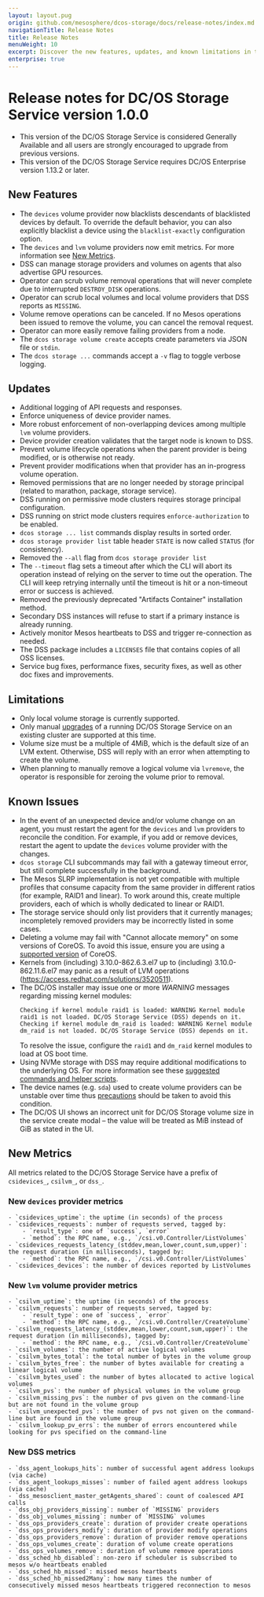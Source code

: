 ```yaml
---
layout: layout.pug
origin: github.com/mesosphere/dcos-storage/docs/release-notes/index.md
navigationTitle: Release Notes
title: Release Notes
menuWeight: 10
excerpt: Discover the new features, updates, and known limitations in this release of DC/OS Storage Service
enterprise: true
---
```


# Release notes for DC/OS Storage Service version 1.0.0

* This version of the DC/OS Storage Service is considered Generally Available and all users are strongly encouraged to upgrade from previous versions.
* This version of the DC/OS Storage Service requires DC/OS Enterprise version 1.13.2 or later.

## New Features

* The `devices` volume provider now blacklists descendants of blacklisted devices by default. To override the default behavior, you can also explicitly blacklist a device using the `blacklist-exactly` configuration option.
* The `devices` and `lvm` volume providers now emit metrics. For more information see [New Metrics](#new-metrics).
* DSS can manage storage providers and volumes on agents that also advertise GPU resources.
* Operator can scrub volume removal operations that will never complete due to interrupted `DESTROY_DISK` operations.
* Operator can scrub local volumes and local volume providers that DSS reports as `MISSING`.
* Volume remove operations can be canceled. If no Mesos operations been issued to remove the volume, you can cancel the removal request.
* Operator can more easily remove failing providers from a node.
* The `dcos storage volume create` accepts create parameters via JSON file or `stdin`.
* The `dcos storage ...` commands accept a `-v` flag to toggle verbose logging.

## Updates

* Additional logging of API requests and responses.
* Enforce uniqueness of device provider names.
* More robust enforcement of non-overlapping devices among multiple `lvm` volume providers.
* Device provider creation validates that the target node is known to DSS.
* Prevent volume lifecycle operations when the parent provider is being modified, or is otherwise not ready.
* Prevent provider modifications when that provider has an in-progress volume operation.
* Removed permissions that are no longer needed by storage principal (related to marathon, package, storage service).
* DSS running on permissive mode clusters requires storage principal configuration.
* DSS running on strict mode clusters requires `enforce-authorization` to be enabled.
* `dcos storage ... list` commands display results in sorted order.
* `dcos storage provider list` table header `STATE` is now called `STATUS` (for consistency).
* Removed the `--all` flag from `dcos storage provider list`
* The `--timeout` flag sets a timeout after which the CLI will abort its operation instead of relying on the server to time out the operation. The CLI will keep retrying internally until the timeout is hit or a non-timeout error or success is achieved.
* Removed the previously deprecated "Artifacts Container" installation method.
* Secondary DSS instances will refuse to start if a primary instance is already running.
* Actively monitor Mesos heartbeats to DSS and trigger re-connection as needed.
* The DSS package includes a `LICENSES` file that contains copies of all OSS licenses.
* Service bug fixes, performance fixes, security fixes, as well as other doc fixes and improvements.

## Limitations

* [](https://jira.mesosphere.com/browse/ASF-2423) Only local volume storage is currently supported.
* [](https://jira.mesosphere.com/browse/DCOS-52744) Only manual [upgrades](../upgrades/) of a running DC/OS Storage Service on an existing cluster are supported at this time.
* Volume size must be a multiple of 4MiB, which is the default size of an LVM extent. Otherwise, DSS will reply with an error when attempting to create the volume.
* When planning to manually remove a logical volume via `lvremove`, the operator is responsible for zeroing the volume prior to removal.

## Known Issues

* [](https://jira.mesosphere.com/browse/ASF-1655) In the event of an unexpected device and/or volume change on an agent, you must restart the agent for the `devices` and `lvm` providers to reconcile the condition. For example, if you add or remove devices, restart the agent to update the `devices` volume provider with the changes.
* `dcos storage` CLI subcommands may fail with a gateway timeout error, but still complete successfully in the background.
* [](https://jira.mesosphere.com/browse/ASF-1655) The Mesos SLRP implementation is not yet compatible with multiple profiles that consume capacity from the same provider in different ratios (for example, RAID1 and linear). To work around this, create multiple providers, each of which is wholly dedicated to linear or RAID1.
* [](https://jira.mesosphere.com/browse/DCOS-44108) The storage service should only list providers that it currently manages; incompletely removed providers may be incorrectly listed in some cases.
* Deleting a volume may fail with "Cannot allocate memory" on some versions of CoreOS. To avoid this issue, ensure you are using a [supported version](/latest/version-policy/#dcos-platform-version-compatibility-matrix) of CoreOS.
* Kernels from (including) 3.10.0-862.6.3.el7 up to (including) 3.10.0-862.11.6.el7 may panic as a result of LVM operations (https://access.redhat.com/solutions/3520511).
* The DC/OS installer may issue one or more *WARNING* messages regarding missing kernel modules:
    ```
    Checking if kernel module raid1 is loaded: WARNING Kernel module raid1 is not loaded. DC/OS Storage Service (DSS) depends on it.
    Checking if kernel module dm_raid is loaded: WARNING Kernel module dm_raid is not loaded. DC/OS Storage Service (DSS) depends on it.
    ```
    To resolve the issue, configure the `raid1` and `dm_raid` kernel modules to load at OS boot time.
* Using NVMe storage with DSS may require additional modifications to the underlying OS. For more information see these [suggested commands and helper scripts](/latest/storage/external-storage/#ebs-specific).
* [](https://jira.mesosphere.com/browse/DCOS-54794) The device names (e.g. `sda`) used to create volume providers can be unstable over time thus [precautions](https://access.redhat.com/documentation/en-us/red_hat_enterprise_linux/7/html/storage_administration_guide/persistent_naming) should be taken to avoid this condition.
* [](https://jira.mesosphere.com/browse/DCOS-55524) The DC/OS UI shows an incorrect unit for DC/OS Storage volume size in the service create modal – the value will be treated as MiB instead of GiB as stated in the UI.

## New Metrics
All metrics related to the DC/OS Storage Service have a prefix of `csidevices_`, `csilvm_`, or `dss_`.

### New `devices` provider metrics
    - `csidevices_uptime`: the uptime (in seconds) of the process
    - `csidevices_requests`: number of requests served, tagged by:
        - `result_type`: one of `success`, `error`
        - `method`: the RPC name, e.g., `/csi.v0.Controller/ListVolumes`
    - `csidevices_requests_latency_(stddev,mean,lower,count,sum,upper)`: the request duration (in milliseconds), tagged by:
        - `method`: the RPC name, e.g., `/csi.v0.Controller/ListVolumes`
    - `csidevices_devices`: the number of devices reported by ListVolumes

### New `lvm` volume provider metrics
    - `csilvm_uptime`: the uptime (in seconds) of the process
    - `csilvm_requests`: number of requests served, tagged by:
        - `result_type`: one of `success`, `error`
        - `method`: the RPC name, e.g., `/csi.v0.Controller/CreateVolume`
    - `csilvm_requests_latency_(stddev,mean,lower,count,sum,upper)`: the request duration (in milliseconds), tagged by:
        - `method`: the RPC name, e.g., `/csi.v0.Controller/CreateVolume`
    - `csilvm_volumes`: the number of active logical volumes
    - `csilvm_bytes_total`: the total number of bytes in the volume group
    - `csilvm_bytes_free`: the number of bytes available for creating a linear logical volume
    - `csilvm_bytes_used`: the number of bytes allocated to active logical volumes
    - `csilvm_pvs`: the number of physical volumes in the volume group
    - `csilvm_missing_pvs`: the number of pvs given on the command-line but are not found in the volume group
    - `csilvm_unexpected_pvs`: the number of pvs not given on the command-line but are found in the volume group
    - `csilvm_lookup_pv_errs`: the number of errors encountered while looking for pvs specified on the command-line

### New DSS metrics
    - `dss_agent_lookups_hits`: number of successful agent address lookups (via cache)
    - `dss_agent_lookups_misses`: number of failed agent address lookups (via cache)
    - `dss_mesosclient_master_getAgents_shared`: count of coalesced API calls
    - `dss_obj_providers_missing`: number of `MISSING` providers
    - `dss_obj_volumes_missing`: number of `MISSING` volumes
    - `dss_ops_providers_create`: duration of provider create operations
    - `dss_ops_providers_modify`: duration of provider modify operations
    - `dss_ops_providers_remove`: duration of provider remove operations
    - `dss_ops_volumes_create`: duration of volume create operations
    - `dss_ops_volumes_remove`: duration of volume remove operations
    - `dss_sched_hb_disabled`: non-zero if scheduler is subscribed to mesos w/o heartbeats enabled
    - `dss_sched_hb_missed`: missed mesos heartbeats
    - `dss_sched_hb_missed2Many`: how many times the number of consecutively missed mesos heartbeats triggered reconnection to mesos

<!--
# Release notes for Beta DC/OS Storage Service version 0.6.0

* This version of the DC/OS Storage Service requires DC/OS Enterprise version 1.13 or later.

## New Features

* Volume capacity constraints may be specified as part of a volume profile.
* Added and enhanced existing CLI commands to support mitigation of issues resulting from agent reconfiguration events.
* SDK-based services (still in Beta) may consume DC/OS Storage Service volumes.
* Storage provider configurations may be modified in place, and no longer require a remove/reinstall cycle in order to update.
* Storage plugins are upgradable in-place, and no longer require a remove/reinstall cycle in order to upgrade.
* Storage service diagnostics are downloaded as part of the DC/OS Diagnostics bundle.

## Updates

* Narrowed the scope of Mesos disk permissions required by the storage service.
* `devices` volume provider is not removable if another provider (e.g. `lvm` provider) is consuming one or more of its devices.
* Improved observability via additional metrics instrumented throughout the storage service.
* `journald+logrotate` logging enabled, by default, for the storage service.
* Streamlined resource management via default storage service offer filters.
* Tutorial for extending the default Universal Installer configuration in order to provide additional raw disks for the storage service to consume.
* Service bug fixes, performance fixes, as well as other doc fixes and improvements.

## Limitations

* Only local volume storage is currently supported.
* Automated [upgrades](../upgrades/) of a running DC/OS Storage Service on an existing cluster are not yet supported.
* The service must be deployed in a DC/OS cluster running in `strict` [security](/latest/security/ent/#security-modes) mode when configured with a service account and corresponding secret.

## Known Issues

DC/OS Storage Service is currently in Beta and has the following known bugs.

* `devices` volume providers do not witness new or removed devices on the agent until the agent is restarted.
* `dcos storage` CLI subcommands may fail with a gateway timeout error, but still complete successfully in the background.
* The Mesos SLRP implementation is not yet compatible with multiple profiles that consume capacity from the same provider in different ratios (for example, RAID1 and linear).
* The storage service should only list providers that it currently manages; incompletely removed providers may be incorrectly listed in some cases.
* Deleting a volume may fail with "Cannot allocate memory" on CoreOS; please use a [supported version](/latest/version-policy/#dcos-platform-version-compatibility-matrix) of CoreOS.
* Kernels from (including) 3.10.0-862.6.3.el7 up to (including) 3.10.0-862.11.6.el7 may panic as a result of LVM operations (https://access.redhat.com/solutions/3520511).

# Release notes for Beta DC/OS Storage Service version 0.5.3

* This is a bug fix release, see the [version 0.5.0](#version_050) release notes for major changes between 0.4.x and 0.5.x.

## Updates

* `min-allocatable-disk` is a new DSS configuration option.
* Documentation corrections and updates.

# Release notes for Beta DC/OS Storage Service version 0.5.2

* This is a bug fix release, see the [version 0.5.0](#version_050) release notes for major changes between 0.4.x and 0.5.x.

## Updates

* LVM plugin performance improvements.
* Documentation corrections and updates.

<a name="version_050"></a>
# Release notes for Beta DC/OS Storage Service version 0.5.0

* This version of the DC/OS Storage Service requires DC/OS Enterprise version 1.12.1 or later.
* Upgrading DSS from v0.4.x to v0.5.x requires [manual intervention](../upgrades/). Simply upgrading the `beta-storage` package is not sufficient.

## Updates

* More robust coordination with Mesos in regard to resource reservations and create/remove volume operations.
* Configurable `logrotate` maximal `stdout`/`stderr` size for the DC/OS Storage Service itself.
* `lvm` volume provider names are now limited to 64 characters in length.
* The `devices` and `lvm` plugins have been updated with fixes.
* Added `log-journald` package configuration option to redirect storage service logs to `journald`.
* Provider and volume records are purged from DSS history upon successful removal.
* Increase default CPU requirements to reduce CPU throttling and API tail latencies.
* Various other bug/performance fixes and documentation corrections.

## Limitations

* Only local volume storage is currently supported.
* Volume profile deactivation is not supported.
* Automated [upgrades](../upgrades/) of a running DC/OS Storage Service on an existing cluster are not yet supported.
* The service must be deployed in a DC/OS cluster running in `strict` [security](/latest/security/ent/#security-modes) mode when configured with a service account and corresponding secret.

## Known Issues

DC/OS Storage Service is currently in Beta and has the following known bugs.

* `devices` volume providers do not witness new or removed devices on the agent until the agent is restarted.
* `dcos storage` CLI subcommands may fail with a gateway timeout error, but still complete successfully in the background.
* `MOUNTPOINT` and `FSTYPE` are no longer available via `dcos storage device list`.
* The Mesos SLRP implementation is not yet compatible with multiple profiles that consume capacity from the same provider in different ratios (for example, RAID1 and linear).
* The storage service should only list providers that it currently manages; incompletely removed providers may be incorrectly listed in some cases.
* Deleting a volume may fail with "Cannot allocate memory" on CoreOS; please use a [supported version](/latest/version-policy/#dcos-platform-version-compatibility-matrix) of CoreOS.
* Kernels from (including) 3.10.0-862.6.3.el7 up to (including) 3.10.0-862.11.6.el7 may panic as a result of LVM operations (https://access.redhat.com/solutions/3520511).

# Version 0.4.0

* This version of the DC/OS Storage Service requires DC/OS Enterprise version 1.12 or later.

## New features

* Local volume provider support for LVM-backed RAID1 storage. See the [Volume plugins](../volume-plugins/) documentation for details.

## Updates

* Added the `--all` flag for the `list` action of storage CLI subcommands `profile`, `provider`, and `volume`.
* The `--timeout` flag, added to all storage CLI subcommands, limits the time that the CLI waits for a storage service response.
* Improved error reporting for storage CLI subcommands.
* Improved interoperability with other DC/OS CLI subcommands.
* Emitted statsd metrics use `_` instead of `.` as a sub-label separator.
* Additional metrics for previously untracked Mesos API interactions.
* Increased verbosity for debug logging in the RPC layer.
* Support for performance diagnosis at run-time.
* Configurable CPU, memory, and disk resource usage for the DC/OS Storage Service itself.
* Improvements to Mesos offer handling to improve throughput and reduce offer contention.
* Documentation corrections and enhancements.
* Various other bug fixes.

## Limitations

DC/OS Storage Service is currently in Beta and has the following known limitations.

* Only local volume storage is currently supported.
* Volume profile deactivation is not supported.
* Removing a `devices` volume provider from a node is not supported.
* Automated [upgrades](../upgrades/) of a running DC/OS Storage Service on an existing cluster are not yet supported.
* The service must be deployed in a DC/OS cluster running in `strict` [security](/latest/security/ent/#security-modes) mode when configured with a service account and corresponding secret.

## Known Issues

DC/OS Storage Service is currently in Beta and has the following known bugs.

* Local volume creation will fail if the volume provider name is too long.
* Local volume removal can hang indefinitely.
* `devices` volume providers do not witness new or removed devices on the agent until the agent is restarted.
* Multiple storage providers with the same name can be created, but only uniquely named providers are listed.
* `dcos storage` CLI subcommands may fail with a gateway timeout error, but still complete successfully in the background.

# Version 0.3.2

* This version of the DC/OS Storage Service requires DC/OS Enterprise version 1.12 or later.

## Updates

* Updated the doc to add the `resource_provider` read permission to the install steps.

# Version 0.3.1

* This version of the DC/OS Storage Service requires DC/OS Enterprise version 1.12 or later.

## Updates

* Fixed the `minDcosReleaseVersion` on the package so the package does not install on 1.11 (or older) DC/OS.

# Version 0.3.0

* This version of the DC/OS Storage Service requires DC/OS Enterprise version 1.12 or later.

## New features

* Add support for [device blacklist](../cli-references/dcos-storage-device/).
* [Installation](../install/package-registry-based/) via DC/OS Package Registry.
* Publish service metrics to DC/OS [metrics](/latest/metrics/).

## Updates

* Devices [volume plugin](../terminology-and-concepts/) needs be installed manually from this version.
* Compatible with DC/OS clusters running in `strict` [security](/latest/security/ent/#security-modes) mode, see [installation notes](../install/) for details.
* CLI commands report additional details for errors generated by the DC/OS Storage Service.
* Plugin [logs are viewable](../tutorials/) via [DC/OS CLI](../latest/cli/command-reference/dcos-node/dcos-node-log/).
* Bug fixes and other minor improvements.

## Limitations

DC/OS Storage Service is currently in Beta and has the following known limitations.

* Volume profile deactivation is not supported.
* Only linear target is supported by the LVM volume plugin.
* Removing a `devices` volume provider from a node is not supported.
* Automated [upgrades](../upgrades/) of a running DC/OS Storage Service on an existing cluster are not yet supported.

# Version 0.2.0

* This version of the DC/OS Storage Service requires DC/OS Enterprise version 1.11.1 or later.

## New features

* Support deletion of local [volume providers](../terminology-and-concepts/).
* Support deletion of [volumes](../terminology-and-concepts/).

## Updates

* Updated LVM [volume plugin](../terminology-and-concepts/).
* Bug fixes and other minor improvements.

## Limitations

DC/OS Storage Service is currently in Beta and has the following known limitations.

* Volume profile deactivation is not supported.
* Cannot list devices or create volume provider on public agents.
* Only linear target is supported by the LVM volume plugin.
* Limited error reporting.
* The only supported DC/OS [security](/latest/security/ent/#security-modes) mode is `permissive`.
* Automated [upgrades](../upgrades/) of a running DC/OS Storage Service on an existing cluster are not yet supported.

# Version 0.1.0

Initial release.

## New features

* Support creating [volume profiles](../terminology-and-concepts/).
* Support dynamically adding local [volume providers](../terminology-and-concepts/).
* Support dynamically creating [volumes](../terminology-and-concepts/) with profiles.
* Support listing [devices](../terminology-and-concepts/) on each agent node.
* Built-in LVM [volume plugin](../terminology-and-concepts/).
* Integrate with Apache Mesos [CSI](mesos.apache.org/documentation/latest/csi/) support.

## Limitations

DC/OS Storage Service is currently in Beta and has the following known limitations.

* Volume deletion is not supported.
* Volume provider deletion is not supported.
* Volume profile deactivation is not supported.
* Cannot list devices or create volume provider on public agents.
* Only linear target is supported by the LVM volume plugin.

-->
